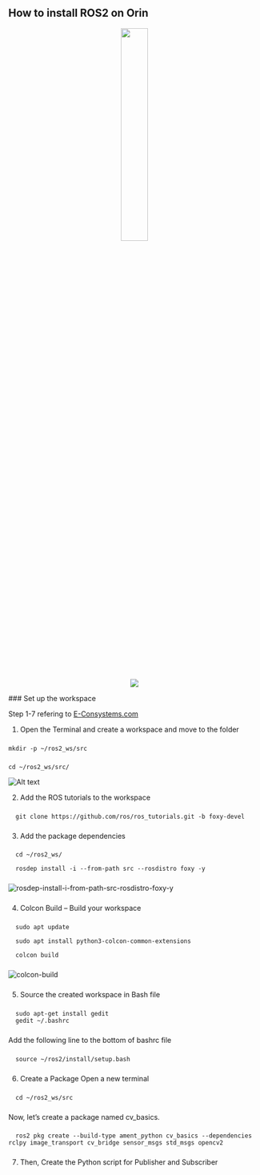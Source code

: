 ## How to install ROS2 on Orin
<p align="center" width="100%">
    <img width="33%" src="[https://i.stack.imgur.com/RJj4x.png](https://github.com/user-attachments/assets/d08ac91d-57a3-47a4-bef2-b1d03b4f27a7)"> 
</p>
<p style="text-align:center">
   <img src="https://github.com/user-attachments/assets/d08ac91d-57a3-47a4-bef2-b1d03b4f27a7" />
</p>
### Set up the workspace

Step 1-7 refering to [E-Consystems.com](https://www.e-consystems.com/blog/camera/products/all-you-need-to-know-about-how-to-install-ros2-on-jetson-orin-using-nilecam81/?srsltid=AfmBOoppc5dbTDD7Q748CfQvNCjXBgAuqpdomlP48yyHNatd9u0OIOHG)

1. Open the Terminal and create a workspace and move to the folder
   
###

    mkdir -p ~/ros2_ws/src
   
###

    cd ~/ros2_ws/src/
    

![Alt text](https://github.com/user-attachments/assets/543276aa-ba9a-487d-b50b-103bd1a05652)

2. Add the ROS tutorials to the workspace
   
###

      git clone https://github.com/ros/ros_tutorials.git -b foxy-devel
   
###

3. Add the package dependencies
   
###

      cd ~/ros2_ws/
      
      rosdep install -i --from-path src --rosdistro foxy -y
   
###

![rosdep-install-i-from-path-src-rosdistro-foxy-y](https://github.com/user-attachments/assets/27678c97-97d6-4500-a866-dbe65fcd794e)

###

4. Colcon Build – Build your workspace
  
###

      sudo apt update
      
      sudo apt install python3-colcon-common-extensions
      
      colcon build

###

![colcon-build](https://github.com/user-attachments/assets/05779c41-ac2e-4f78-a5c9-106a4fdcafe0)
 
###

5. Source the created workspace in Bash file

###

      sudo apt-get install gedit
      gedit ~/.bashrc

###

Add the following line to the bottom of bashrc file

###

      source ~/ros2/install/setup.bash

###

6. Create a Package
   Open a new terminal

###

      cd ~/ros2_ws/src

###

Now, let’s create a package named cv_basics.

###

      ros2 pkg create --build-type ament_python cv_basics --dependencies rclpy image_transport cv_bridge sensor_msgs std_msgs opencv2

###

7. Then, Create the Python script for Publisher and Subscriber






